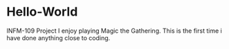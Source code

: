 # Hello-World
INFM-109 Project
I enjoy playing Magic the Gathering. 
This is the first time i have done anything close to coding. 

